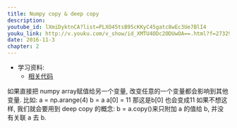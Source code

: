 ```yaml
---
title: Numpy copy & deep copy
description: 
youtube_id: lXmiDyktnCA?list=PLXO45tsB95cKKyC45gatc8wEc3Ue7BlI4
youku_link: http://v.youku.com/v_show/id_XMTU4ODc2ODUwOA==.html?f=27329155&o=1
date: 2016-11-3
chapter: 2
---
```

* 学习资料:
  * [相关代码]()

如果直接把 numpy array赋值给另一个变量,
改变任意的一个变量都会影响到其他变量.
比如:
a = np.arange(4)
b = a
a[0] = 11
那这是b[0] 也会变成11
如果不想这样,
我们就会要用到 deep copy 的概念:
b = a.copy()来只附加 a 的值给 b, 并没有关联 a 去 b.